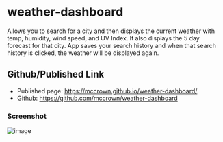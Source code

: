 # weather-dashboard

Allows you to search for a city and then displays the current weather with temp, humidity, wind speed, and UV Index. It also displays the 5 day forecast for that city. App saves your search history and when that search history is clicked, the weather will be displayed again.

## Github/Published Link

- Published page: https://mccrown.github.io/weather-dashboard/
- Github: https://github.com/mccrown/weather-dashboard

### Screenshot
![image](https://user-images.githubusercontent.com/6404921/156890650-df84cd29-c9ab-48d4-9dd4-cf5b9936c9da.png)
